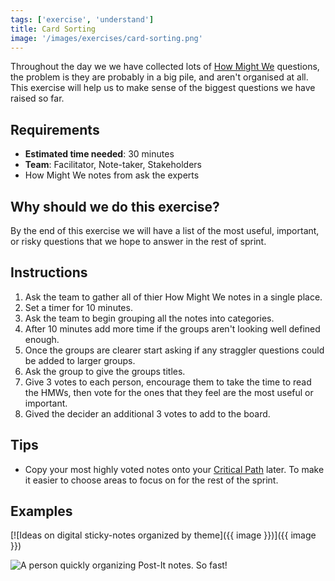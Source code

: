 ```yaml
---
tags: ['exercise', 'understand']
title: Card Sorting
image: '/images/exercises/card-sorting.png'
---
```


Throughout the day we we have collected lots of [How Might We](/exercises/how-might-we) questions, the
problem is they are probably in a big pile, and aren't organised at all. This
exercise will help us to make sense of the biggest questions we have raised so
far.

## Requirements

- **Estimated time needed**: 30 minutes
- **Team**: Facilitator, Note-taker, Stakeholders
- How Might We notes from ask the experts

## Why should we do this exercise?

By the end of this exercise we will have a list of the most useful, important, or risky questions that we hope to answer in the rest of sprint.

## Instructions

1. Ask the team to gather all of thier How Might We notes in a single place.
2. Set a timer for 10 minutes.
3. Ask the team to begin grouping all the notes into categories.
4. After 10 minutes add more time if the groups aren't looking well defined enough.
5. Once the groups are clearer start asking if any straggler questions could be added to larger groups.
6. Ask the group to give the groups titles.
7. Give 3 votes to each person, encourage them to take the time to read the HMWs, then vote for the ones that they feel are the most useful or important.
8. Gived the decider an additional 3 votes to add to the board.

## Tips

- Copy your most highly voted notes onto your [Critical Path](/exercises/critical-path) later. To make it easier to choose areas to focus on for the rest of the sprint.

## Examples
[![Ideas on digital sticky-notes organized by theme]({{ image }})]({{ image }})

![A person quickly organizing Post-It notes. So fast!](/images/exercises/card-sorting.gif)
